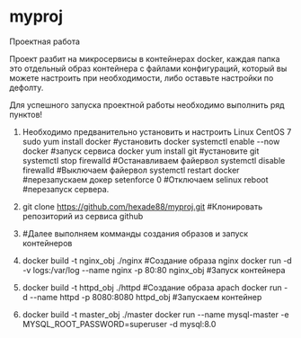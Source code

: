 # myproj
Проектная работа

Проект разбит на микросервисы в контейнерах docker, каждая папка это отдельный образ контейнера
с файлами конфигураций, который вы можете настроить при необходимости, либо оставьте настройки по дефолту.

Для успешного запуска проектной работы необходимо выполнить ряд пунктов!

1.  Необходимо предванительно установить и настроить Linux CentOS 7
    sudo yum install docker         #установить docker
    systemctl enable --now docker   #запуск сервиса docker
    yum install git                 #установите git    
    systemctl stop firewalld        #Останавливаем файервол
    systemctl disable firewalld     #Выключаем файервол
    systemctl restart docker        #перезапускаем докер
    setenforce 0                    #Отключаем selinux
    reboot                          #перезапуск сервера.

2.  git clone https://github.com/hexade88/myproj.git  #Клонировать репозиторий из сервиса github

3.   #Далее выполняем комманды создания образов и запуск контейнеров

4.   docker build -t nginx_obj ./nginx                                            #Создание образа nginx
     docker run -d -v logs:/var/log --name nginx -p 80:80 nginx_obj               #Запуск контейнера

5.   docker build -t httpd_obj ./httpd                                     #Создание образа apach
     docker run -d --name httpd -p 8080:8080 httpd_obj                     #Запускаем контейнер

6.   docker build -t master_obj ./master
     docker run --name mysql-master -e MYSQL_ROOT_PASSWORD=superuser -d mysql:8.0
